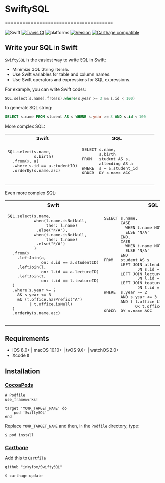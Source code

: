 # SwiftySQL
======================================

![Swift](https://img.shields.io/badge/Swift-3.0-orange.svg)
[![Travis CI](https://travis-ci.org/inkyfox/SwiftySQL.svg?branch=master)](https://travis-ci.org/inkyfox/SwiftySQL)
![platforms](https://img.shields.io/badge/platforms-iOS%20%7C%20macOS%20%7C%20tvOS%20%7C%20watchOS-333333.svg)
[![Version](https://img.shields.io/cocoapods/v/SwiftySQL.svg?style=flat)](http://cocoapods.org/pods/SwiftySQL)
[![Carthage compatible](https://img.shields.io/badge/Carthage-compatible-4BC51D.svg?style=flat)](https://github.com/Carthage/Carthage)

## Write your SQL in Swift

`SwiftySQL` is the easiest way to write SQL in Swift:

- Minimize SQL String literals.
- Use Swift variables for table and column names.
- Use Swift operators and expressions for SQL expressions.

For example, you can write Swift codes:

``` swift
SQL.select(s.name).from(s).where(s.year >= 3 && s.id < 100)
```

to generate SQL string:

``` SQL
SELECT s.name FROM student AS s WHERE s.year >= 3 AND s.id < 100
```

More complex SQL:

<table width="100%">
  <tr>
    <th width="50%">Swift</th>
    <th width="50%">SQL</th>
  </tr>
  <tr>
    <td width="50%"><pre lang="swift" style="border: none;">
SQL.select(s.name, 
           s.birth)
  .from(s, a)
  .where(s.id == a.studentID)
  .orderBy(s.name.asc)
    </pre></td>
    <td width="50%"><pre lang="sql" style="border: none;">
SELECT s.name,
       s.birth
FROM   student AS s,
       attending AS a
WHERE  s = a.student_id
ORDER  BY s.name ASC
    </pre></td>
  </tr>
</table>

Even more complex SQL:

<table width="100%">
  <tr>
    <th width="50%">Swift</th>
    <th width="50%">SQL</th>
  </tr>
  <tr>
    <td width="50%"><pre lang="swift" style="border: none;">
SQL.select(s.name,
           when(l.name.isNotNull,
                then: l.name)
            .else("N/A"),
           when(t.name.isNotNull,
                then: t.name)
            .else("N/A")
           )
  .from(s
    .leftJoin(a,
              on: s.id == a.studentID)
    .leftJoin(l, 
              on: l.id == a.lectureID)
    .leftJoin(t, 
              on: t.id == l.teatureID)
  )
  .where(s.year >= 2 
    && s.year <= 3
    && (t.office.hasPrefix("A")
        || t.office.isNull)
  )
  .orderBy(s.name.asc)
    </pre></td>
    <td width="50%"><pre lang="sql" style="border: none;">
SELECT s.name,
       CASE 
         WHEN l.name NOTNULL THEN l.name 
         ELSE 'N/A' 
       END,
       CASE 
         WHEN t.name NOTNULL THEN t.name 
         ELSE 'N/A' 
       END
FROM   student AS s
       LEFT JOIN attending AS a
              ON s.id = a.student_id
       LEFT JOIN lecture AS l
              ON l.id = a.lecture_id
       LEFT JOIN teature AS t
              ON t.id = l.teature_id
WHERE  s.year >= 2
       AND s.year <= 3
       AND ( t.office LIKE 'A%'
             OR t.office ISNULL )
ORDER  BY s.name ASC
    </pre></td>
  </tr>
</table>

## Requirements

- iOS 8.0+ | macOS 10.10+ | tvOS 9.0+ | watchOS 2.0+
- Xcode 8

## Installation

### [CocoaPods](https://guides.cocoapods.org/using/using-cocoapods.html)
```
# Podfile
use_frameworks!

target 'YOUR_TARGET_NAME' do
    pod 'SwiftySQL'
end
```

Replace `YOUR_TARGET_NAME` and then, in the `Podfile` directory, type:

```
$ pod install
```

### [Carthage](https://github.com/Carthage/Carthage)

Add this to `Cartfile`

```
github "inkyfox/SwiftySQL"
```

```
$ carthage update
```
